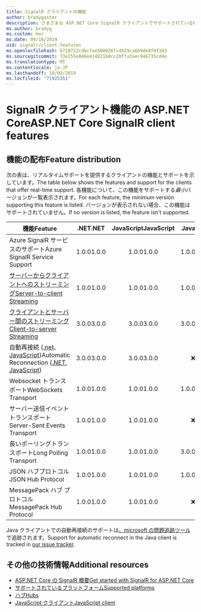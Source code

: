 ```yaml
---
title: SignalR クライアントの機能
author: bradygaster
description: さまざまな ASP.NET Core SignalR クライアントでサポートされている機能について説明します。
ms.author: bradyg
ms.custom: mvc
ms.date: 09/18/2019
uid: signalr/client-features
ms.openlocfilehash: 6718722cdbcfae500026fcd429ca6b9de8f0f103
ms.sourcegitcommit: 73e255e846e414821b8cc20ffa3aec946735cd4e
ms.translationtype: MT
ms.contentlocale: ja-JP
ms.lasthandoff: 10/03/2019
ms.locfileid: "71925351"
---
```

# <a name="aspnet-core-signalr-client-features"></a><span data-ttu-id="84720-103">SignalR クライアント機能の ASP.NET Core</span><span class="sxs-lookup"><span data-stu-id="84720-103">ASP.NET Core SignalR client features</span></span>

## <a name="feature-distribution"></a><span data-ttu-id="84720-104">機能の配布</span><span class="sxs-lookup"><span data-stu-id="84720-104">Feature distribution</span></span>

<span data-ttu-id="84720-105">次の表は、リアルタイムサポートを提供するクライアントの機能とサポートを示しています。</span><span class="sxs-lookup"><span data-stu-id="84720-105">The table below shows the features and support for the clients that offer real-time support.</span></span> <span data-ttu-id="84720-106">各機能について、この機能をサポートする*最小*バージョンが一覧表示されます。</span><span class="sxs-lookup"><span data-stu-id="84720-106">For each feature, the *minimum* version supporting this feature is listed.</span></span> <span data-ttu-id="84720-107">バージョンが表示されない場合、この機能はサポートされていません。</span><span class="sxs-lookup"><span data-stu-id="84720-107">If no version is listed, the feature isn't supported.</span></span>

| <span data-ttu-id="84720-108">機能</span><span class="sxs-lookup"><span data-stu-id="84720-108">Feature</span></span> | <span data-ttu-id="84720-109">.NET</span><span class="sxs-lookup"><span data-stu-id="84720-109">.NET</span></span> | <span data-ttu-id="84720-110">JavaScript</span><span class="sxs-lookup"><span data-stu-id="84720-110">JavaScript</span></span> | <span data-ttu-id="84720-111">Java</span><span class="sxs-lookup"><span data-stu-id="84720-111">Java</span></span> |
| ---- | :-: | :-: | :-: |
| <span data-ttu-id="84720-112">Azure SignalR サービスのサポート</span><span class="sxs-lookup"><span data-stu-id="84720-112">Azure SignalR Service Support</span></span> |<span data-ttu-id="84720-113">1.0.0</span><span class="sxs-lookup"><span data-stu-id="84720-113">1.0.0</span></span>|<span data-ttu-id="84720-114">1.0.0</span><span class="sxs-lookup"><span data-stu-id="84720-114">1.0.0</span></span>|<span data-ttu-id="84720-115">1.0.0</span><span class="sxs-lookup"><span data-stu-id="84720-115">1.0.0</span></span>|
| [<span data-ttu-id="84720-116">サーバーからクライアントへのストリーミング</span><span class="sxs-lookup"><span data-stu-id="84720-116">Server-to-client Streaming</span></span>](xref:signalr/streaming)          |<span data-ttu-id="84720-117">1.0.0</span><span class="sxs-lookup"><span data-stu-id="84720-117">1.0.0</span></span>|<span data-ttu-id="84720-118">1.0.0</span><span class="sxs-lookup"><span data-stu-id="84720-118">1.0.0</span></span>|<span data-ttu-id="84720-119">1.0.0</span><span class="sxs-lookup"><span data-stu-id="84720-119">1.0.0</span></span>|
| [<span data-ttu-id="84720-120">クライアントとサーバー間のストリーミング</span><span class="sxs-lookup"><span data-stu-id="84720-120">Client-to-server Streaming</span></span>](xref:signalr/streaming)          |<span data-ttu-id="84720-121">3.0.0</span><span class="sxs-lookup"><span data-stu-id="84720-121">3.0.0</span></span>|<span data-ttu-id="84720-122">3.0.0</span><span class="sxs-lookup"><span data-stu-id="84720-122">3.0.0</span></span>|<span data-ttu-id="84720-123">3.0.0</span><span class="sxs-lookup"><span data-stu-id="84720-123">3.0.0</span></span>|
| <span data-ttu-id="84720-124">自動再接続 ([.net](/aspnet/core/signalr/dotnet-client?view=aspnetcore-3.0&tabs=visual-studio#handle-lost-connection)、 [JavaScript](/aspnet/core/signalr/javascript-client?view=aspnetcore-3.0#reconnect-clients))</span><span class="sxs-lookup"><span data-stu-id="84720-124">Automatic Reconnection ([.NET](/aspnet/core/signalr/dotnet-client?view=aspnetcore-3.0&tabs=visual-studio#handle-lost-connection), [JavaScript](/aspnet/core/signalr/javascript-client?view=aspnetcore-3.0#reconnect-clients))</span></span>          |<span data-ttu-id="84720-125">3.0.0</span><span class="sxs-lookup"><span data-stu-id="84720-125">3.0.0</span></span>|<span data-ttu-id="84720-126">3.0.0</span><span class="sxs-lookup"><span data-stu-id="84720-126">3.0.0</span></span>|<span data-ttu-id="84720-127">❌</span><span class="sxs-lookup"><span data-stu-id="84720-127">❌</span></span>|
| <span data-ttu-id="84720-128">Websocket トランスポート</span><span class="sxs-lookup"><span data-stu-id="84720-128">WebSockets Transport</span></span> |<span data-ttu-id="84720-129">1.0.0</span><span class="sxs-lookup"><span data-stu-id="84720-129">1.0.0</span></span>|<span data-ttu-id="84720-130">1.0.0</span><span class="sxs-lookup"><span data-stu-id="84720-130">1.0.0</span></span>|<span data-ttu-id="84720-131">1.0.0</span><span class="sxs-lookup"><span data-stu-id="84720-131">1.0.0</span></span>|
| <span data-ttu-id="84720-132">サーバー送信イベントトランスポート</span><span class="sxs-lookup"><span data-stu-id="84720-132">Server-Sent Events Transport</span></span> |<span data-ttu-id="84720-133">1.0.0</span><span class="sxs-lookup"><span data-stu-id="84720-133">1.0.0</span></span>|<span data-ttu-id="84720-134">1.0.0</span><span class="sxs-lookup"><span data-stu-id="84720-134">1.0.0</span></span>|<span data-ttu-id="84720-135">❌</span><span class="sxs-lookup"><span data-stu-id="84720-135">❌</span></span>|
| <span data-ttu-id="84720-136">長いポーリングトランスポート</span><span class="sxs-lookup"><span data-stu-id="84720-136">Long Polling Transport</span></span> |<span data-ttu-id="84720-137">1.0.0</span><span class="sxs-lookup"><span data-stu-id="84720-137">1.0.0</span></span>|<span data-ttu-id="84720-138">1.0.0</span><span class="sxs-lookup"><span data-stu-id="84720-138">1.0.0</span></span>|<span data-ttu-id="84720-139">3.0.0</span><span class="sxs-lookup"><span data-stu-id="84720-139">3.0.0</span></span>|
| <span data-ttu-id="84720-140">JSON ハブプロトコル</span><span class="sxs-lookup"><span data-stu-id="84720-140">JSON Hub Protocol</span></span> |<span data-ttu-id="84720-141">1.0.0</span><span class="sxs-lookup"><span data-stu-id="84720-141">1.0.0</span></span>|<span data-ttu-id="84720-142">1.0.0</span><span class="sxs-lookup"><span data-stu-id="84720-142">1.0.0</span></span>|<span data-ttu-id="84720-143">1.0.0</span><span class="sxs-lookup"><span data-stu-id="84720-143">1.0.0</span></span>|
| <span data-ttu-id="84720-144">MessagePack ハブ プロトコル</span><span class="sxs-lookup"><span data-stu-id="84720-144">MessagePack Hub Protocol</span></span> |<span data-ttu-id="84720-145">1.0.0</span><span class="sxs-lookup"><span data-stu-id="84720-145">1.0.0</span></span>|<span data-ttu-id="84720-146">1.0.0</span><span class="sxs-lookup"><span data-stu-id="84720-146">1.0.0</span></span>|<span data-ttu-id="84720-147">❌</span><span class="sxs-lookup"><span data-stu-id="84720-147">❌</span></span>|

<span data-ttu-id="84720-148">Java クライアントでの自動再接続のサポートは[、microsoft の問題追跡ツール](https://github.com/aspnet/AspNetCore/issues/8711)で追跡されます。</span><span class="sxs-lookup"><span data-stu-id="84720-148">Support for automatic reconnect in the Java client is tracked in [our issue tracker](https://github.com/aspnet/AspNetCore/issues/8711).</span></span>

## <a name="additional-resources"></a><span data-ttu-id="84720-149">その他の技術情報</span><span class="sxs-lookup"><span data-stu-id="84720-149">Additional resources</span></span>

* [<span data-ttu-id="84720-150">ASP.NET Core の SignalR 概要</span><span class="sxs-lookup"><span data-stu-id="84720-150">Get started with SignalR for ASP.NET Core</span></span>](xref:tutorials/signalr)
* [<span data-ttu-id="84720-151">サポートされているプラットフォーム</span><span class="sxs-lookup"><span data-stu-id="84720-151">Supported platforms</span></span>](xref:signalr/supported-platforms)
* [<span data-ttu-id="84720-152">ハブ</span><span class="sxs-lookup"><span data-stu-id="84720-152">Hubs</span></span>](xref:signalr/hubs)
* [<span data-ttu-id="84720-153">JavaScript クライアント</span><span class="sxs-lookup"><span data-stu-id="84720-153">JavaScript client</span></span>](xref:signalr/javascript-client)
